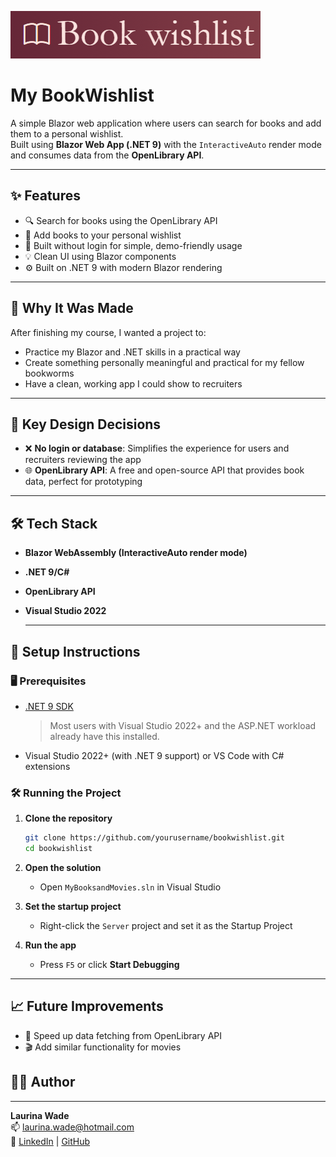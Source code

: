 
![BookWishlist Logo](./assets/logo.png)

# My BookWishlist

A simple Blazor web application where users can search for books and add them to a personal wishlist.  
Built using **Blazor Web App (.NET 9)** with the `InteractiveAuto` render mode and consumes data from the **OpenLibrary API**.

---

## ✨ Features

- 🔍 Search for books using the OpenLibrary API
- 📝 Add books to your personal wishlist
- 🧠 Built without login for simple, demo-friendly usage
- 💡 Clean UI using Blazor components
- ⚙️ Built on .NET 9 with modern Blazor rendering

---

## 🎯 Why It Was Made

After finishing my course, I wanted a project to:

- Practice my Blazor and .NET skills in a practical way
- Create something personally meaningful and practical for my fellow bookworms
- Have a clean, working app I could show to recruiters

---

## 🧠 Key Design Decisions

- ❌ **No login or database**: Simplifies the experience for users and recruiters reviewing the app
- 🌐 **OpenLibrary API**: A free and open-source API that provides book data, perfect for prototyping


---
## 🛠️ Tech Stack

* **Blazor WebAssembly (InteractiveAuto render mode)**
* **.NET 9/C#**
* **OpenLibrary API**
* **Visual Studio 2022**

  ---
## 🔧 Setup Instructions

### 🖥️ Prerequisites

- [.NET 9 SDK](https://dotnet.microsoft.com/en-us/download/dotnet/9.0)  
  > Most users with Visual Studio 2022+ and the ASP.NET workload already have this installed.
- Visual Studio 2022+ (with .NET 9 support) or VS Code with C# extensions

### 🛠️ Running the Project

1. **Clone the repository**
   ```bash
   git clone https://github.com/yourusername/bookwishlist.git
   cd bookwishlist
   ```

2. **Open the solution**

   * Open `MyBooksandMovies.sln` in Visual Studio

3. **Set the startup project**

   * Right-click the `Server` project and set it as the Startup Project

4. **Run the app**

   * Press `F5` or click **Start Debugging**
     
---

## 📈 Future Improvements

* 🔄 Speed up data fetching from OpenLibrary API
* 🎬 Add similar functionality for movies 
## 🧙‍♂️ Author
---
**Laurina Wade**  
📫 [laurina.wade@hotmail.com](mailto:laurina.wade@hotmail.com)  
🔗 [LinkedIn](https://linkedin.com/in/laurina-wade) | [GitHub](https://github.com/laurinaw)



